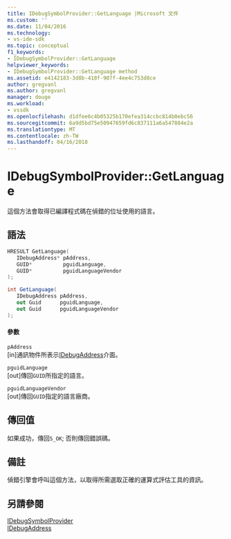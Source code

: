 ```yaml
---
title: IDebugSymbolProvider::GetLanguage |Microsoft 文件
ms.custom: ''
ms.date: 11/04/2016
ms.technology:
- vs-ide-sdk
ms.topic: conceptual
f1_keywords:
- IDebugSymbolProvider::GetLanguage
helpviewer_keywords:
- IDebugSymbolProvider::GetLanguage method
ms.assetid: e4142183-3d8b-418f-907f-4ee4c753d8ce
author: gregvanl
ms.author: gregvanl
manager: douge
ms.workload:
- vssdk
ms.openlocfilehash: d1dfee6c4b05325b170efea314ccbc814b0ebc56
ms.sourcegitcommit: 6a9d5bd75e50947659fd6c837111a6a547884e2a
ms.translationtype: MT
ms.contentlocale: zh-TW
ms.lasthandoff: 04/16/2018
---
```

# <a name="idebugsymbolprovidergetlanguage"></a>IDebugSymbolProvider::GetLanguage
這個方法會取得已編譯程式碼在偵錯的位址使用的語言。  
  
## <a name="syntax"></a>語法  
  
```cpp  
HRESULT GetLanguage(   
   IDebugAddress* pAddress,  
   GUID*          pguidLanguage,  
   GUID*          pguidLanguageVendor  
);  
```  
  
```csharp  
int GetLanguage(  
   IDebugAddress pAddress,   
   out Guid      pguidLanguage,   
   out Guid      pguidLanguageVendor  
);  
```  
  
#### <a name="parameters"></a>參數  
 `pAddress`  
 [in]通訊物件所表示[IDebugAddress](../../../extensibility/debugger/reference/idebugaddress.md)介面。  
  
 `pguidLanguage`  
 [out]傳回`GUID`所指定的語言。  
  
 `pguidLanguageVendor`  
 [out]傳回`GUID`指定的語言廠商。  
  
## <a name="return-value"></a>傳回值  
 如果成功，傳回`S_OK`; 否則傳回錯誤碼。  
  
## <a name="remarks"></a>備註  
 偵錯引擎會呼叫這個方法，以取得所需選取正確的運算式評估工具的資訊。  
  
## <a name="see-also"></a>另請參閱  
 [IDebugSymbolProvider](../../../extensibility/debugger/reference/idebugsymbolprovider.md)   
 [IDebugAddress](../../../extensibility/debugger/reference/idebugaddress.md)